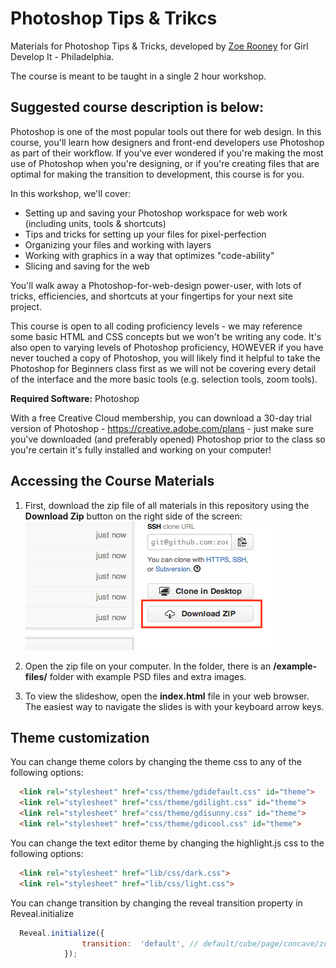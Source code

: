 Photoshop Tips & Trikcs
======================

Materials for Photoshop Tips & Tricks, developed by [Zoe Rooney](http://zoerooney.com) for Girl Develop It - Philadelphia.

The course is meant to be taught in a single 2 hour workshop. 

## Suggested course description is below:

Photoshop is one of the most popular tools out there for web design. In this course, you'll learn how designers and front-end developers use Photoshop as part of their workflow. If you've ever wondered if you're making the most use of Photoshop when you're designing, or if you're creating files that are optimal for making the transition to development, this course is for you.

In this workshop, we'll cover:

* Setting up and saving your Photoshop workspace for web work (including units, tools & shortcuts)
* Tips and tricks for setting up your files for pixel-perfection
* Organizing your files and working with layers
* Working with graphics in a way that optimizes "code-ability"
* Slicing and saving for the web

You'll walk away a Photoshop-for-web-design power-user, with lots of tricks, efficiencies, and shortcuts at your fingertips for your next site project.

This course is open to all coding proficiency levels - we may reference some basic HTML and CSS concepts but we won't be writing any code. It's also open to varying levels of Photoshop proficiency, HOWEVER if you have never touched a copy of Photoshop, you will likely find it helpful to take the Photoshop for Beginners class first as we will not be covering every detail of the interface and the more basic tools (e.g. selection tools, zoom tools).

**Required Software:** Photoshop

With a free Creative Cloud membership, you can download a 30-day trial version of Photoshop - https://creative.adobe.com/plans - just make sure you've downloaded (and preferably opened) Photoshop prior to the class so you're certain it's fully installed and working on your computer!

## Accessing the Course Materials

1. First, download the zip file of all materials in this repository using the **Download Zip** button on the right side of the screen:
![Download zip button](/images/download-zip.png)

2. Open the zip file on your computer. In the folder, there is an **/example-files/** folder with example PSD files and extra images.

3. To view the slideshow, open the **index.html** file in your web browser. The easiest way to navigate the slides is with your keyboard arrow keys.

## Theme customization

You can change theme colors by changing the theme css to any of the following options:
```html
  <link rel="stylesheet" href="css/theme/gdidefault.css" id="theme">
  <link rel="stylesheet" href="css/theme/gdilight.css" id="theme">
  <link rel="stylesheet" href="css/theme/gdisunny.css" id="theme">
  <link rel="stylesheet" href="css/theme/gdicool.css" id="theme">
```
You can change the text editor theme by changing the highlight.js css to the following options:
```html
  <link rel="stylesheet" href="lib/css/dark.css">
  <link rel="stylesheet" href="lib/css/light.css">
```
You can change transition by changing the reveal transition property in Reveal.initialize
```javascript
  Reveal.initialize({
  				transition:  'default', // default/cube/page/concave/zoom/linear/none
  			});